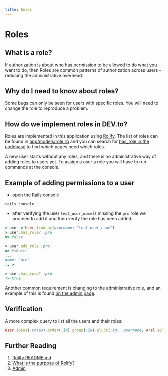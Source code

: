 ```yaml
---
title: Roles
---
```


# Roles

## What is a role?

If authorization is about who has permission to be allowed to do what you want
to do, then Roles are common patterns of authorization across users - reducing
the administrative overhead.

## Why do I need to know about roles?

Some bugs can only be seen for users with specific roles. You will need to
change the role to reproduce a problem.

## How do we implement roles in DEV.to?

Roles are implemented in this application using [Rolify][1]. The list of roles
can be found in [app/models/role.rb][2] and you can search for [has_role in the
codebase][3] to find which pages need which roles.

A new user starts without any roles, and there is no administrative way of
adding roles to users yet. To assign a user a role you will have to run commands
at the console.

## Example of adding permissions to a user

- open the Rails console

```shell
rails console
```

- after verifying the user `test_user_name` is missing the `pro` role we proceed
  to add it and then verify the role has been added:

```ruby
> user = User.find_by(username: "test_user_name")
> user.has_role? :pro
=> false

> user.add_role :pro
=> #<Role:
...
name: "pro"
.. >

> user.has_role? :pro
=> true
```

Another common requirement is changing to the administrative role, and an
example of this is found [on the admin page][5].

## Verification

A more complex query to list all the users and their roles:

```ruby
User.joins(:roles).order(:id).group(:id).pluck(:id, :username, Arel.sql("array_agg(roles.name)"))
```

## Further Reading

1. [Rolify README.md][1]
2. [What is the purpose of Rolify?][4]
3. [Admin][5]

[1]: https://github.com/RolifyCommunity/rolify
[2]: https://github.com/thepracticaldev/dev.to/blob/master/app/models/role.rb
[3]: https://github.com/thepracticaldev/dev.to/search?q=has_role&unscoped_q=has_role
[4]: https://stackoverflow.com/a/16096790/1511504
[5]: /backend/admin
